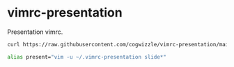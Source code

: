 # vimrc-presentation
Presentation vimrc.

```sh
curl https://raw.githubusercontent.com/cogwizzle/vimrc-presentation/main/.vimrc-presentation -o ~/.vimrc-presentation
```

```sh
alias present="vim -u ~/.vimrc-presentation slide*"
```
